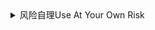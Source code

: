 <details><summary>风险自理Use At Your Own Risk</summary>

### 有一种性感是陈y婷的“薄纱”裙，展示完美身材
https://pc.yiyouliao.com/msn/article.html?recId=cbd2f68bf5024f81b4036055cf032f13_s&infoId=II00ZCO1GKPU1M1
![](http://msn-img-nos.yiyouliao.com/inforec-20200318-d637fb14fa71138711420bff1a9afdeb.jpg)
![](http://msn-img-nos.yiyouliao.com/inforec-20200318-1bdea95c05e7855be6c5886c0395173c.jpg)
</details>
